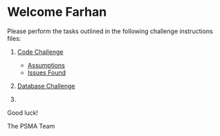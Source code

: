 # Welcome Farhan

Please perform the tasks outlined in the following challenge instructions files:

1. [Code Challenge](Code_Challenge.md)  
    -  [Assumptions](Address_Parser/Assumptions.md)
    -  [Issues Found](Address_Parser/issues.md)
2. [Database Challenge](Database_Challenge.md)  

3. 

Good luck!

The PSMA Team

